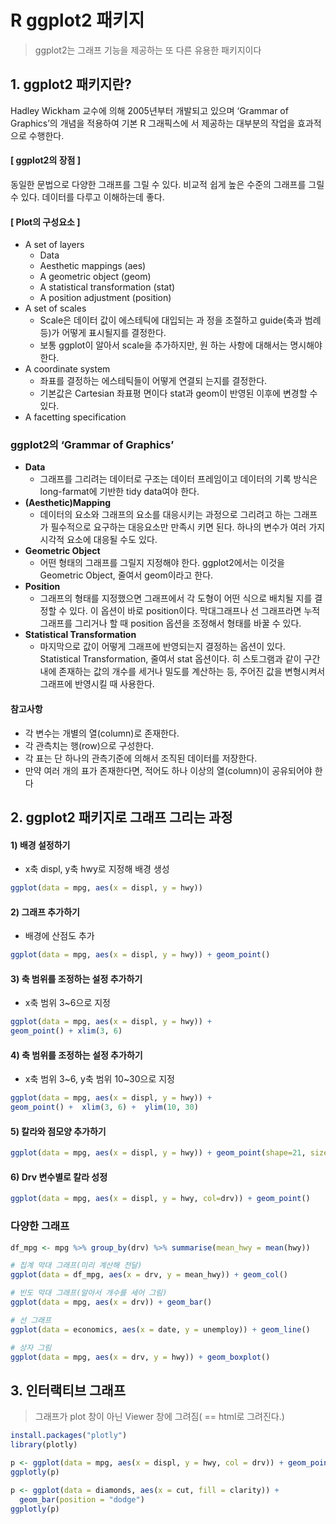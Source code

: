 # R ggplot2 패키지

> ggplot2는 그래프 기능을 제공하는 또 다른 유용한 패키지이다



## 1. ggplot2 패키지란?

Hadley Wickham 교수에 의해 2005년부터 개발되고 있으며 ‘Grammar of Graphics’의 개념을 적용하여 기본 R 그래픽스에 서 제공하는 대부분의 작업을 효과적으로 수행한다. 

#### [ ggplot2의 장점 ] 
동일한 문법으로 다양한 그래프를 그릴 수 있다. 비교적 쉽게 높은 수준의 그래프를 그릴 수 있다. 데이터를 다루고 이해하는데 좋다.

#### [ Plot의 구성요소 ] 

- A set of layers 
  - Data 
  - Aesthetic mappings (aes) 
  - A geometric object (geom) 
  - A statistical transformation (stat) 
  - A position adjustment (position)
- A set of scales 
  - Scale은 데이터 값이 에스테틱에 대입되는 과 정을 조절하고 guide(축과 범례 등)가 어떻게 표시될지를 결정한다. 
  - 보통 ggplot이 알아서 scale을 추가하지만, 원 하는 사항에 대해서는 명시해야 한다.
- A coordinate system 
  - 좌표를 결정하는 에스테틱들이 어떻게 연결되 는지를 결정한다. 
  - 기본값은 Cartesian 좌표평 면이다 stat과 geom이 반영된 이후에 변경할 수 있다.
- A facetting specification



### ggplot2의 ‘Grammar of Graphics’

- **Data** 
  - 그래프를 그리려는 데이터로 구조는 데이터 프레임이고 데이터의 기록 방식은 long-farmat에 기반한 tidy data여야 한다. 
- **(Aesthetic)Mapping** 
  - 데이터의 요소와 그래프의 요소를 대응시키는 과정으로 그리려고 하는 그래프가 필수적으로 요구하는 대응요소만 만족시 키면 된다. 하나의 변수가 여러 가지 시각적 요소에 대응될 수도 있다. 
- **Geometric Object** 
  - 어떤 형태의 그래프를 그릴지 지정해야 한다. ggplot2에서는 이것을 Geometric Object, 줄여서 geom이라고 한다. 
- **Position** 
  - 그래프의 형태를 지정했으면 그래프에서 각 도형이 어떤 식으로 배치될 지를 결정할 수 있다. 이 옵션이 바로 position이다. 막대그래프나 선 그래프라면 누적 그래프를 그리거나 할 때 position 옵션을 조정해서 형태를 바꿀 수 있다. 
- **Statistical Transformation** 
  - 마지막으로 값이 어떻게 그래프에 반영되는지 결정하는 옵션이 있다. Statistical Transformation, 줄여서 stat 옵션이다. 히 스토그램과 같이 구간내에 존재하는 값의 개수를 세거나 밀도를 계산하는 등, 주어진 값을 변형시켜서 그래프에 반영시킬 때 사용한다.

#### 참고사항

- 각 변수는 개별의 열(column)로 존재한다. 
- 각 관측치는 행(row)으로 구성한다. 
- 각 표는 단 하나의 관측기준에 의해서 조직된 데이터를 저장한다. 
- 만약 여러 개의 표가 존재한다면, 적어도 하나 이상의 열(column)이 공유되어야 한다



## 2. ggplot2 패키지로 그래프 그리는 과정

#### 1) 배경 설정하기

- x축 displ, y축 hwy로 지정해 배경 생성

```R
ggplot(data = mpg, aes(x = displ, y = hwy))
```

#### 2) 그래프 추가하기

- 배경에 산점도 추가

```R
ggplot(data = mpg, aes(x = displ, y = hwy)) + geom_point()
```

#### 3) 축 범위를 조정하는 설정 추가하기

- x축 범위 3~6으로 지정

```R
ggplot(data = mpg, aes(x = displ, y = hwy)) + 
geom_point() + xlim(3, 6)
```

#### 4) 축 범위를 조정하는 설정 추가하기

- x축 범위 3~6, y축 범위 10~30으로 지정

```R
ggplot(data = mpg, aes(x = displ, y = hwy)) +   
geom_point() +  xlim(3, 6) +  ylim(10, 30)
```

#### 5) 칼라와 점모양 추가하기

```R
ggplot(data = mpg, aes(x = displ, y = hwy)) + geom_point(shape=21, size=6, colour="blue") + xlim(3, 6) + ylim(10, 30) 
```

#### 6) Drv 변수별로 칼라 성정

```R
ggplot(data = mpg, aes(x = displ, y = hwy, col=drv)) + geom_point()
```



### 다양한 그래프

```R
df_mpg <- mpg %>% group_by(drv) %>% summarise(mean_hwy = mean(hwy))

# 집계 막대 그래프(미리 계산해 전달)
ggplot(data = df_mpg, aes(x = drv, y = mean_hwy)) + geom_col()

# 빈도 막대 그래프(알아서 개수를 세어 그림)
ggplot(data = mpg, aes(x = drv)) + geom_bar()

# 선 그래프
ggplot(data = economics, aes(x = date, y = unemploy)) + geom_line()

# 상자 그림
ggplot(data = mpg, aes(x = drv, y = hwy)) + geom_boxplot()
```



## 3. 인터랙티브 그래프

> 그래프가 plot 창이 아닌 Viewer 창에 그려짐( == html로 그려진다.)

```R
install.packages("plotly")
library(plotly)

p <- ggplot(data = mpg, aes(x = displ, y = hwy, col = drv)) + geom_point()
ggplotly(p)

p <- ggplot(data = diamonds, aes(x = cut, fill = clarity)) + 
  geom_bar(position = "dodge")
ggplotly(p)
```